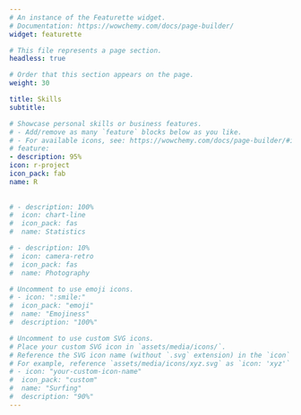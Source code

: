 ```yaml
---
# An instance of the Featurette widget.
# Documentation: https://wowchemy.com/docs/page-builder/
widget: featurette

# This file represents a page section.
headless: true

# Order that this section appears on the page.
weight: 30

title: Skills
subtitle:

# Showcase personal skills or business features.
# - Add/remove as many `feature` blocks below as you like.
# - For available icons, see: https://wowchemy.com/docs/page-builder/#icons
# feature:
- description: 95%
icon: r-project
icon_pack: fab
name: R
  
  
# - description: 100%
#  icon: chart-line
#  icon_pack: fas
#  name: Statistics

# - description: 10%
#  icon: camera-retro
#  icon_pack: fas
#  name: Photography

# Uncomment to use emoji icons.
# - icon: ":smile:"
#  icon_pack: "emoji"
#  name: "Emojiness"
#  description: "100%"  

# Uncomment to use custom SVG icons.
# Place your custom SVG icon in `assets/media/icons/`.
# Reference the SVG icon name (without `.svg` extension) in the `icon` field.
# For example, reference `assets/media/icons/xyz.svg` as `icon: 'xyz'`
# - icon: "your-custom-icon-name"
#  icon_pack: "custom"
#  name: "Surfing"
#  description: "90%"
---
```

